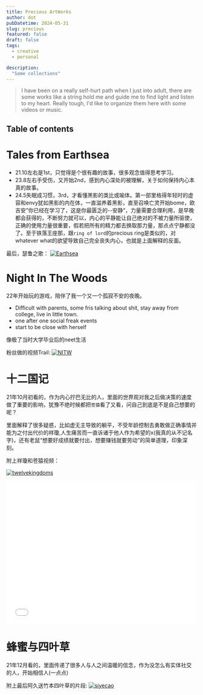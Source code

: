 ```yaml
---
title: Precious ArtWorks
author: dot
pubDatetime: 2024-05-31
slug: precious
featured: false
draft: false
tags:
  - creative
  - personal

description:
  "Some collections"
---
```


> I have been on a really self-hurt path when I just into adult, there are some works like a string hold me and guide me to find light and listen to my heart. Really tough, I'd like to organize them here with some videos or music.

## Table of contents
# Tales from Earthsea

- 21.10左右是1st，只觉得是个很有趣的故事，很多观念值得思考学习。
- 23.8左右手受伤，又开始2nd，感到内心深处的被理解，关于如何保持内心本真的故事。
- 24.5失眠成习惯，3rd，才看懂黑影的类比或喻体。第一部里格得年轻时的虚容和envy犹如黑影的内在体，一直滋养着黑影，直至召唤亡灵开始bome，欧吉安”你已经在学习了，这是你最匮乏的--安静“，力量需要合理利用，是早晚都会获得的，不断努力就可以，内心的平静能让自己绝对的不被力量所驱使，正确的使用力量很重要，假若把所有的精力都去换取那力量，那点点宁静都没了。至于铁落王座那，跟`ring of lord`的precious ring是类似的，对whatever what的欲望导致自己完全丧失内心，也就是上面解释的反面。

最后，瑟鲁之歌：
[![Earthsea](https://res.cloudinary.com/marcomontalbano/image/upload/v1717170963/video_to_markdown/images/youtube--PE26WG2eS3E-c05b58ac6eb4c4700831b2b3070cd403.jpg)](https://www.youtube.com/watch?v=PE26WG2eS3E&list=LL&index=2&pp=gAQBiAQB "Earthsea")


# Night In The Woods

22年开始玩的游戏，陪伴了我一个又一个孤寂不安的夜晚。

- Difficult with parents, some fris talking about shit, stay away from college, live in little town.
- one after one social freak events
- start to be close with herself

像极了当时大学毕业后的neet生活

粉丝做的视频Trail:
[![NITW](https://res.cloudinary.com/marcomontalbano/image/upload/v1717171620/video_to_markdown/images/youtube--5r-gwpATLp4-c05b58ac6eb4c4700831b2b3070cd403.jpg)](https://www.youtube.com/watch?v=5r-gwpATLp4&list=LL&index=1 "NITW")

# 十二国记

21年10月初看的，作为内心拧巴无比的人，里面的世界观对我之后做决策的速度做了重要的影响，犹豫不绝时候都把`苍猿`看了又看，问自己到底是不是自己想要的呢？

里面解释了很多疑惑，比如虚无主导致的躺平，不受年龄控制去勇敢做正确事情并能为之付出代价的祥瓊,人生痛苦而一直诉诸于他人作为希望的x(我真的从不记名字)，还有老鼠“想要好成绩就要付出，想要赚钱就要劳动”的简单道理，印象深刻。

附上祥瓊和苍猿视频：

[![twelvekingdoms](https://res.cloudinary.com/marcomontalbano/image/upload/v1717172459/video_to_markdown/images/youtube--7dWEImIdSFg-c05b58ac6eb4c4700831b2b3070cd403.jpg)](https://www.youtube.com/watch?v=7dWEImIdSFg "twelvekingdoms")
<div style="position:relative; padding-bottom:75%; width:100%; height:0">
    <iframe src="//player.bilibili.com/player.html?bvid=BV1Zs411U7EV&amp;page=1&amp;autoplay=0" scrolling="no" border="0" frameborder="no" framespacing="0" allowfullscreen="true" style="position:absolute; height: 100%; width: 100%;"></iframe>
</div>

# 蜂蜜与四叶草

21年12月看的，里面传递了很多人与人之间温暖的信念，作为没怎么有实体社交的人，开始相信人(一点点)

附上最后阿久送竹本四叶草的片段:
[![siyecao](https://res.cloudinary.com/marcomontalbano/image/upload/v1717172008/video_to_markdown/images/youtube--QTufKMj4Z1w-c05b58ac6eb4c4700831b2b3070cd403.jpg)](https://www.youtube.com/watch?v=QTufKMj4Z1w&list=LL&index=4 "siyecao")